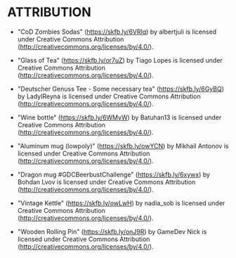 # ATTRIBUTION

- "CoD Zombies Sodas" (https://skfb.ly/6VRIq) by albertjuli is licensed under Creative Commons Attribution (http://creativecommons.org/licenses/by/4.0/).

- "Glass of Tea" (https://skfb.ly/or7uZ) by Tiago Lopes is licensed under Creative Commons Attribution (http://creativecommons.org/licenses/by/4.0/).

- "Deutscher Genuss Tee - Some necessary tea" (https://skfb.ly/6GyBQ) by LadyIReyna is licensed under Creative Commons Attribution (http://creativecommons.org/licenses/by/4.0/).

- "Wine bottle" (https://skfb.ly/6WMyW) by Batuhan13 is licensed under Creative Commons Attribution (http://creativecommons.org/licenses/by/4.0/).

- "Aluminum mug (lowpoly)" (https://skfb.ly/owYCN) by Mikhail Antonov is licensed under Creative Commons Attribution (http://creativecommons.org/licenses/by/4.0/).

- "Dragon mug #GDCBeerbustChallenge" (https://skfb.ly/6xywx) by Bohdan Lvov is licensed under Creative Commons Attribution (http://creativecommons.org/licenses/by/4.0/).

- "Vintage Kettle" (https://skfb.ly/owLwH) by nadia_sob is licensed under Creative Commons Attribution (http://creativecommons.org/licenses/by/4.0/).

- "Wooden Rolling Pin" (https://skfb.ly/onJ9R) by GameDev Nick is licensed under Creative Commons Attribution (http://creativecommons.org/licenses/by/4.0/).
